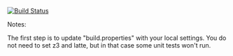 [![Build Status](https://travis-ci.org/wimkeir/green.svg?branch=master)](https://travis-ci.org/wimkeir/green)

Notes:

The first step is to update "build.properties" with your local
settings.  You do not need to set z3 and latte, but in that case
some unit tests won't run.
